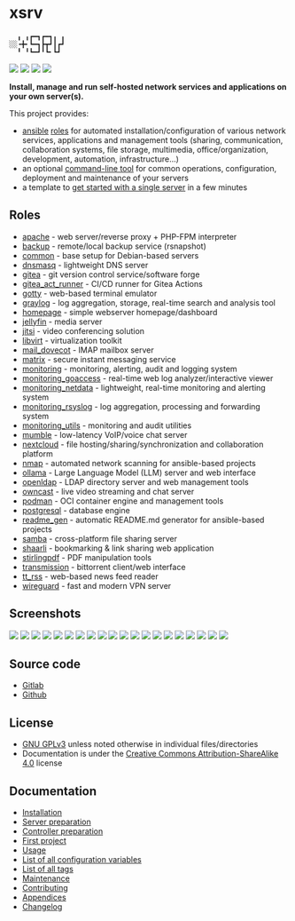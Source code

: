 # xsrv

```
  ╻ ╻┏━┓┏━┓╻ ╻
░░╺╋╸┗━┓┣┳┛┃┏┛
  ╹ ╹┗━┛╹┗╸┗┛ 
```

[![](https://gitlab.com/nodiscc/xsrv/badges/master/pipeline.svg)](https://gitlab.com/nodiscc/xsrv/-/pipelines)
[![](https://bestpractices.coreinfrastructure.org/projects/3647/badge)](https://bestpractices.coreinfrastructure.org/projects/3647)
[![](https://img.shields.io/badge/latest%20release-1.24.0-blue)](https://gitlab.com/nodiscc/xsrv/-/releases)
[![](https://img.shields.io/badge/docs-readthedocs-%232980B9)](https://xsrv.readthedocs.io)

**Install, manage and run self-hosted network services and applications on your own server(s).**

This project provides:

- [ansible](https://en.wikipedia.org/wiki/Ansible_%28software%29) [roles](#roles) for automated installation/configuration of various network services, applications and management tools (sharing, communication, collaboration systems, file storage, multimedia, office/organization, development, automation, infrastructure...)
- an optional [command-line tool](usage.md) for common operations, configuration, deployment and maintenance of your servers
- a template to [get started with a single server](installation.md) in a few minutes


## Roles
<!--BEGIN ROLES LIST-->
- [apache](https://gitlab.com/nodiscc/xsrv/-/tree/master/roles/apache) - web server/reverse proxy + PHP-FPM interpreter
- [backup](https://gitlab.com/nodiscc/xsrv/-/tree/master/roles/backup) - remote/local backup service (rsnapshot)
- [common](https://gitlab.com/nodiscc/xsrv/-/tree/master/roles/common) - base setup for Debian-based servers
- [dnsmasq](https://gitlab.com/nodiscc/xsrv/-/tree/master/roles/dnsmasq) - lightweight DNS server
- [gitea](https://gitlab.com/nodiscc/xsrv/-/tree/master/roles/gitea) - git version control service/software forge
- [gitea_act_runner](https://gitlab.com/nodiscc/xsrv/-/tree/master/roles/gitea_act_runner) - CI/CD runner for Gitea Actions
- [gotty](https://gitlab.com/nodiscc/xsrv/-/tree/master/roles/gotty) - web-based terminal emulator
- [graylog](https://gitlab.com/nodiscc/xsrv/-/tree/master/roles/graylog) - log aggregation, storage, real-time search and analysis tool
- [homepage](https://gitlab.com/nodiscc/xsrv/-/tree/master/roles/homepage) - simple webserver homepage/dashboard
- [jellyfin](https://gitlab.com/nodiscc/xsrv/-/tree/master/roles/jellyfin) - media server
- [jitsi](https://gitlab.com/nodiscc/xsrv/-/tree/master/roles/jitsi) - video conferencing solution
- [libvirt](https://gitlab.com/nodiscc/xsrv/-/tree/master/roles/libvirt) - virtualization toolkit
- [mail_dovecot](https://gitlab.com/nodiscc/xsrv/-/tree/master/roles/mail_dovecot) - IMAP mailbox server
- [matrix](https://gitlab.com/nodiscc/xsrv/-/tree/master/roles/matrix) - secure instant messaging service
- [monitoring](https://gitlab.com/nodiscc/xsrv/-/tree/master/roles/monitoring) - monitoring, alerting, audit and logging system
- [monitoring_goaccess](https://gitlab.com/nodiscc/xsrv/-/tree/master/roles/monitoring_goaccess) - real-time web log analyzer/interactive viewer
- [monitoring_netdata](https://gitlab.com/nodiscc/xsrv/-/tree/master/roles/monitoring_netdata) - lightweight, real-time monitoring and alerting system
- [monitoring_rsyslog](https://gitlab.com/nodiscc/xsrv/-/tree/master/roles/monitoring_rsyslog) - log aggregation, processing and forwarding system
- [monitoring_utils](https://gitlab.com/nodiscc/xsrv/-/tree/master/roles/monitoring_utils) - monitoring and audit utilities
- [mumble](https://gitlab.com/nodiscc/xsrv/-/tree/master/roles/mumble) - low-latency VoIP/voice chat server
- [nextcloud](https://gitlab.com/nodiscc/xsrv/-/tree/master/roles/nextcloud) - file hosting/sharing/synchronization and collaboration platform
- [nmap](https://gitlab.com/nodiscc/xsrv/-/tree/master/roles/nmap) - automated network scanning for ansible-based projects
- [ollama](https://gitlab.com/nodiscc/xsrv/-/tree/master/roles/ollama) - Large Language Model (LLM) server and web interface
- [openldap](https://gitlab.com/nodiscc/xsrv/-/tree/master/roles/openldap) - LDAP directory server and web management tools
- [owncast](https://gitlab.com/nodiscc/xsrv/-/tree/master/roles/owncast) - live video streaming and chat server
- [podman](https://gitlab.com/nodiscc/xsrv/-/tree/master/roles/podman) - OCI container engine and management tools
- [postgresql](https://gitlab.com/nodiscc/xsrv/-/tree/master/roles/postgresql) - database engine
- [readme_gen](https://gitlab.com/nodiscc/xsrv/-/tree/master/roles/readme_gen) - automatic README.md generator for ansible-based projects
- [samba](https://gitlab.com/nodiscc/xsrv/-/tree/master/roles/samba) - cross-platform file sharing server
- [shaarli](https://gitlab.com/nodiscc/xsrv/-/tree/master/roles/shaarli) - bookmarking & link sharing web application
- [stirlingpdf](https://gitlab.com/nodiscc/xsrv/-/tree/master/roles/stirlingpdf) - PDF manipulation tools
- [transmission](https://gitlab.com/nodiscc/xsrv/-/tree/master/roles/transmission) - bittorrent client/web interface
- [tt_rss](https://gitlab.com/nodiscc/xsrv/-/tree/master/roles/tt_rss) - web-based news feed reader
- [wireguard](https://gitlab.com/nodiscc/xsrv/-/tree/master/roles/wireguard) - fast and modern VPN server
<!--END ROLES LIST-->

## Screenshots

[![](https://gitlab.com/nodiscc/toolbox/-/raw/master/DOC/SCREENSHOTS/netdata-dashboard-thumb.png)](https://gitlab.com/nodiscc/xsrv/-/tree/master/roles/monitoring_netdata)
[![](https://gitlab.com/nodiscc/toolbox/-/raw/master/DOC/SCREENSHOTS/LNaAH2L.png)](https://gitlab.com/nodiscc/xsrv/-/tree/master/roles/nextcloud)
[![](https://gitlab.com/nodiscc/toolbox/-/raw/master/DOC/SCREENSHOTS/5TXg6vm.png)](https://gitlab.com/nodiscc/xsrv/-/tree/master/roles/tt_rss)
[![](https://gitlab.com/nodiscc/toolbox/-/raw/master/DOC/SCREENSHOTS/Jlmj0iE.png)](https://gitlab.com/nodiscc/xsrv/-/tree/master/roles/shaarli)
[![](https://gitlab.com/nodiscc/toolbox/-/raw/master/DOC/SCREENSHOTS/8cAGkf2.png)](https://gitlab.com/nodiscc/xsrv/-/tree/master/roles/gitea)
[![](https://gitlab.com/nodiscc/toolbox/-/raw/master/DOC/SCREENSHOTS/Imb0dqO.png)](https://gitlab.com/nodiscc/xsrv/-/tree/master/roles/transmission)
[![](https://gitlab.com/nodiscc/toolbox/-/raw/master/DOC/SCREENSHOTS/6Im61B0.png)](https://gitlab.com/nodiscc/xsrv/-/tree/master/roles/mumble)
[![](https://gitlab.com/nodiscc/toolbox/-/raw/master/DOC/SCREENSHOTS/REzcZVh.png)](https://gitlab.com/nodiscc/xsrv/-/tree/master/roles/openldap)
[![](https://gitlab.com/nodiscc/toolbox/-/raw/master/DOC/SCREENSHOTS/udEAnKA.png)](https://gitlab.com/nodiscc/xsrv/-/tree/master/roles/matrix)
[![](https://gitlab.com/nodiscc/toolbox/-/raw/master/DOC/SCREENSHOTS/Vvdj3Zu.png)](https://gitlab.com/nodiscc/xsrv/-/tree/master/roles/homepage)
[![](https://gitlab.com/nodiscc/toolbox/-/raw/master/DOC/SCREENSHOTS/H3PIWrt.png)](https://gitlab.com/nodiscc/xsrv/-/tree/master/roles/jellyfin)
[![](https://gitlab.com/nodiscc/toolbox/-/raw/master/DOC/SCREENSHOTS/wa3pkyJ.png)](https://gitlab.com/nodiscc/xsrv/-/tree/master/roles/graylog)
[![](https://gitlab.com/nodiscc/toolbox/-/raw/master/DOC/SCREENSHOTS/g0jUMXE.jpg)](https://gitlab.com/nodiscc/xsrv/-/tree/master/roles/jitsi)
[![](https://gitlab.com/nodiscc/toolbox/-/raw/master/DOC/SCREENSHOTS/v3lHJGx.png)](https://gitlab.com/nodiscc/xsrv/-/tree/master/roles/readme_gen)
[![](https://gitlab.com/nodiscc/toolbox/-/raw/master/DOC/SCREENSHOTS/XYmHNqT.png)](https://gitlab.com/nodiscc/xsrv/-/tree/master/roles/libvirt)
[![](https://gitlab.com/nodiscc/toolbox/-/raw/master/DOC/SCREENSHOTS/goaccess-bright-thumb.png)](https://gitlab.com/nodiscc/xsrv/-/tree/master/roles/monitoring_goaccess)
[![](https://gitlab.com/nodiscc/toolbox/-/raw/master/DOC/SCREENSHOTS/owncast-thumb.png)](https://gitlab.com/nodiscc/xsrv/-/tree/master/roles/owncast)
[![](https://gitlab.com/nodiscc/toolbox/-/raw/master/DOC/SCREENSHOTS/ollama-ui-thumb.png)](https://gitlab.com/nodiscc/xsrv/-/tree/master/roles/owncast)
[![](https://gitlab.com/nodiscc/toolbox/-/raw/master/DOC/SCREENSHOTS/nmap-thumb.png)](https://gitlab.com/nodiscc/xsrv/-/tree/master/roles/nmap)
[![](https://gitlab.com/nodiscc/toolbox/-/raw/master/DOC/SCREENSHOTS/stirlingpdf-thumb.png)](https://gitlab.com/nodiscc/xsrv/-/tree/master/roles/stirlingpdf)


## Source code

- [Gitlab](https://gitlab.com/nodiscc/xsrv)
- [Github](https://github.com/nodiscc/xsrv)


## License

- [GNU GPLv3](https://gitlab.com/nodiscc/xsrv/-/blob/master/LICENSE) unless noted otherwise in individual files/directories
- Documentation is under the [Creative Commons Attribution-ShareAlike 4.0](https://creativecommons.org/licenses/by-sa/4.0/) license


## Documentation

- [Installation](installation.md)
- [Server preparation](installation/server-preparation.md)
- [Controller preparation](installation/controller-preparation.md)
- [First project](installation/first-project.md)
- [Usage](usage.md)
- [List of all configuration variables](configuration-variables.md)
- [List of all tags](tags.md)
- [Maintenance](maintenance.md)
- [Contributing](contributing.md)
- [Appendices](appendices.md)
- [Changelog](https://gitlab.com/nodiscc/xsrv/-/blob/master/CHANGELOG.md)



